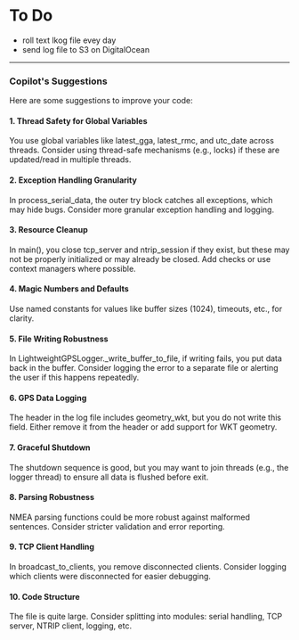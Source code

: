 # To Do

- roll text lkog file evey day
- send log file to S3 on DigitalOcean


---

### Copilot's Suggestions

Here are some suggestions to improve your code:

#### 1. Thread Safety for Global Variables
You use global variables like latest_gga, latest_rmc, and utc_date across threads. Consider using thread-safe mechanisms (e.g., locks) if these are updated/read in multiple threads.


#### 2. Exception Handling Granularity
In process_serial_data, the outer try block catches all exceptions, which may hide bugs. Consider more granular exception handling and logging.

#### 3. Resource Cleanup
In main(), you close tcp_server and ntrip_session if they exist, but these may not be properly initialized or may already be closed. Add checks or use context managers where possible.

#### 4. Magic Numbers and Defaults
Use named constants for values like buffer sizes (1024), timeouts, etc., for clarity.

#### 5. File Writing Robustness
In LightweightGPSLogger._write_buffer_to_file, if writing fails, you put data back in the buffer. Consider logging the error to a separate file or alerting the user if this happens repeatedly.

#### 6. GPS Data Logging
The header in the log file includes geometry_wkt, but you do not write this field. Either remove it from the header or add support for WKT geometry.


#### 7. Graceful Shutdown
The shutdown sequence is good, but you may want to join threads (e.g., the logger thread) to ensure all data is flushed before exit.


#### 8. Parsing Robustness
NMEA parsing functions could be more robust against malformed sentences. Consider stricter validation and error reporting.

#### 9. TCP Client Handling
In broadcast_to_clients, you remove disconnected clients. Consider logging which clients were disconnected for easier debugging.


#### 10. Code Structure
The file is quite large. Consider splitting into modules: serial handling, TCP server, NTRIP client, logging, etc.